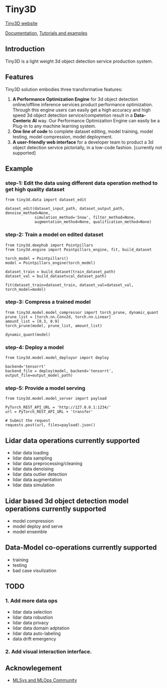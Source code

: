 # Tiny3D
[Tiny3D website](https://github.com/TinyDataML/Tiny3D)

[Documentation](https://github.com/TinyDataML/Tiny3D), [Tutorials and examples](https://github.com/TinyDataML/Tiny3D)

## Introduction 
Tiny3D is a light weight 3d object detection service production system.

## Features
Tiny3D solution embodies three transformative features: 
1. **A Performance Optimization Engine** for 3d object detection online/offline inference services product performance optimization. Through this engine users can easily get a high accuracy and high speed 3d object detection service/competetion result in a **Data-Centeric AI** way. Our Performance Optimization Engine can easily be a Plug-in to any machine learning system.
2. **One line of code** to complete dataset editing, model training, model testing, model compression, model deployment.
3. **A user-friendly web interface** for a developer team to product a 3d object detection service pictorially, in a low-code fashion. [currently not supported]

## Example
### step-1: Edit the data using different data operation method to get high quality dataset
```
from tiny3d.data import dataset_edit

dataset_edit(dataset_input_path, dataset_output_path, denoise_method=None, 
             simulation_method='Snow', filter_method=None, 
             augmentation_method=None, qualification_method=None)
```

### step-2: Train a model on edited dataset
```
from tiny3d.deephub import Pointpillars
from tiny3d.engine import Pointpillars_engine, fit, build_dataset

torch_model = Pointpillars()
model = Pointpillars_engine(torch_model)

dataset_train = build_dataset(train_dataset_path)
dataset_val = build_datasetvcal_dataset_path)

fit(dataset_train=dataset_train, dataset_val=dataset_val, torch_model=model)
```

### step-3: Compress a trained model
```
from tiny3d.model.model_compressor import torch_prune, dynamic_quant 
prune_list = [torch.nn.Conv2d, torch.nn.Linear]
amount_list = [0.3, 0.9]
torch_prune(model, prune_list, amount_list)

dynamic_quant(model)
```
### step-4: Deploy a model
```
from tiny3d.model.model_deployor import deploy 

backend='tensorrt'
backend_file = deploy(model, backend='tensorrt', output_file=output_model_path)
```
### step-5: Provide a model serving
```
from tiny3d.model.model_server import payload

PyTorch_REST_API_URL = 'http://127.0.0.1:1234/'
url = PyTorch_REST_API_URL + 'transfer'

# Submit the request
requests.post(url, files=payload).json()
```

## Lidar data operations currently supported
- lidar data loading
- lidar data sampling
- lidar data preprocessing/cleaning
- lidar data denoising
- lidar data outlier detection
- lidar data augmentation
- lidar data simulation

## Lidar based 3d object detection model operations currently supported
- model compression
- model deploy and serve
- model ensemble

## Data-Model co-operations currently supported
- training
- testing
- bad case visulization

## TODO
### 1. Add more data ops
- lidar data selection
- lidar data robustion
- lidar data privacy
- lidar data domain adptation
- lidar data auto-labeling
- data drift emergency
### 2. Add visual interaction interface.

## Acknowlegement
- [MLSys and MLOps Community](https://github.com/MLSysOps)
